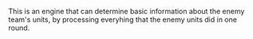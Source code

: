 This is an engine that can determine basic information about the enemy team's units, by processing everyhing that the enemy units did in one round.